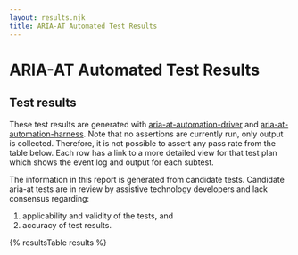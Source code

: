 ```yaml
---
layout: results.njk
title: ARIA-AT Automated Test Results
---
```

# ARIA-AT Automated Test Results

## Test results

These test results are generated with [aria-at-automation-driver](https://github.com/bocoup/aria-at-automation-driver) and [aria-at-automation-harness](https://github.com/bocoup/aria-at-automation-harness).
Note that no assertions are currently run, only output is collected.
Therefore, it is not possible to assert any pass rate from the table below.
Each row has a link to a more detailed view for that test plan which shows the event log and output for each subtest.

The information in this report is generated from candidate tests.
Candidate aria-at tests are in review by assistive technology developers and lack consensus regarding:

1. applicability and validity of the tests, and
2. accuracy of test results.

{% resultsTable results %}
